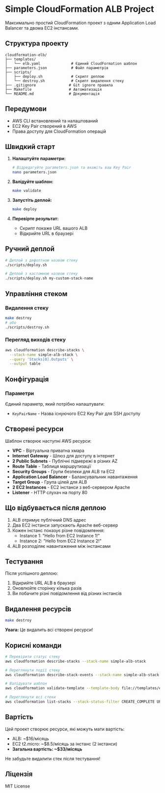 # Simple CloudFormation ALB Project

Максимально простий CloudFormation проект з одним Application Load Balancer та двома EC2 інстансами.

## Структура проекту

```
cloudformation-elb/
├── templates/
│   └── elb.yaml              # Єдиний CloudFormation шаблон
├── parameters.json           # Файл параметрів
├── scripts/
│   ├── deploy.sh             # Скрипт деплою
│   └── destroy.sh            # Скрипт видалення стеку
├── .gitignore               # Git ignore правила
├── Makefile                 # Автоматизація
└── README.md                # Документація
```

## Передумови

- AWS CLI встановлений та налаштований
- EC2 Key Pair створений в AWS
- Права доступу для CloudFormation операцій

## Швидкий старт

1. **Налаштуйте параметри:**

   ```bash
   # Відредагуйте parameters.json та вкажіть ваш Key Pair
   nano parameters.json
   ```

2. **Валідуйте шаблон:**

   ```bash
   make validate
   ```

3. **Запустіть деплой:**

   ```bash
   make deploy
   ```

4. **Перевірте результат:**
   - Скрипт покаже URL вашого ALB
   - Відкрийте URL в браузері

## Ручний деплой

```bash
# Деплой з дефолтною назвою стеку
./scripts/deploy.sh

# Деплой з кастомною назвою стеку
./scripts/deploy.sh my-custom-stack-name
```

## Управління стеком

### Видалення стеку

```bash
make destroy
# або
./scripts/destroy.sh
```

### Перегляд виходів стеку

```bash
aws cloudformation describe-stacks \
  --stack-name simple-alb-stack \
  --query 'Stacks[0].Outputs' \
  --output table
```

## Конфігурація

### Параметри

Єдиний параметр, який потрібно налаштувати:

- `KeyPairName` - Назва існуючого EC2 Key Pair для SSH доступу

## Створені ресурси

Шаблон створює наступні AWS ресурси:

- **VPC** - Віртуальна приватна хмара
- **Internet Gateway** - Шлюз для доступу в інтернет
- **2 Public Subnets** - Публічні підмережі в різних AZ
- **Route Table** - Таблиця маршрутизації
- **Security Groups** - Групи безпеки для ALB та EC2
- **Application Load Balancer** - Балансувальник навантаження
- **Target Group** - Група цілей для ALB
- **2 EC2 Instances** - EC2 інстанси з веб-сервером Apache
- **Listener** - HTTP слухач на порту 80

## Що відбувається після деплою

1. ALB отримує публічний DNS адрес
2. Два EC2 інстанси запускають Apache веб-сервер
3. Кожен інстанс показує різне повідомлення:
   - Instance 1: "Hello from EC2 Instance 1!"
   - Instance 2: "Hello from EC2 Instance 2!"
4. ALB розподіляє навантаження між інстансами

## Тестування

Після успішного деплою:

1. Відкрийте URL ALB в браузері
2. Оновлюйте сторінку кілька разів
3. Ви побачите різні повідомлення від різних інстансів

## Видалення ресурсів

```bash
make destroy
```

**Увага:** Це видалить всі створені ресурси!

## Корисні команди

```bash
# Перевірити статус стеку
aws cloudformation describe-stacks --stack-name simple-alb-stack

# Переглянути події стеку
aws cloudformation describe-stack-events --stack-name simple-alb-stack

# Валідувати шаблон
aws cloudformation validate-template --template-body file://templates/elb.yaml

# Переглянути всі стеки
aws cloudformation list-stacks --stack-status-filter CREATE_COMPLETE UPDATE_COMPLETE
```

## Вартість

Цей проект створює ресурси, які можуть мати вартість:

- ALB: ~$16/місяць
- EC2 t2.micro: ~$8.5/місяць за інстанс (2 інстанси)
- **Загальна вартість: ~$33/місяць**

Не забудьте видалити стек після тестування!

## Ліцензія

MIT License
